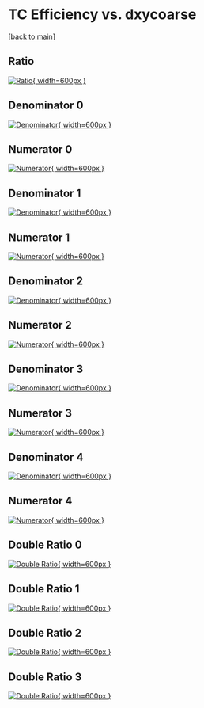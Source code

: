 # TC Efficiency vs. dxycoarse

[[back to main](./)]



## Ratio

[![Ratio](../mtv/var/TC_loweta_13_1_eff_dxycoarse.png){ width=600px }](../mtv/var/TC_loweta_13_1_eff_dxycoarse.pdf)

## Denominator 0

[![Denominator](../mtv/den/TC_loweta_13_1_eff_dxycoarse_den0.png){ width=600px }](../mtv/den/TC_loweta_13_1_eff_dxycoarse_den0.pdf)

## Numerator 0

[![Numerator](../mtv/num/TC_loweta_13_1_eff_dxycoarse_num0.png){ width=600px }](../mtv/num/TC_loweta_13_1_eff_dxycoarse_num0.pdf)

## Denominator 1

[![Denominator](../mtv/den/TC_loweta_13_1_eff_dxycoarse_den1.png){ width=600px }](../mtv/den/TC_loweta_13_1_eff_dxycoarse_den1.pdf)

## Numerator 1

[![Numerator](../mtv/num/TC_loweta_13_1_eff_dxycoarse_num1.png){ width=600px }](../mtv/num/TC_loweta_13_1_eff_dxycoarse_num1.pdf)

## Denominator 2

[![Denominator](../mtv/den/TC_loweta_13_1_eff_dxycoarse_den2.png){ width=600px }](../mtv/den/TC_loweta_13_1_eff_dxycoarse_den2.pdf)

## Numerator 2

[![Numerator](../mtv/num/TC_loweta_13_1_eff_dxycoarse_num2.png){ width=600px }](../mtv/num/TC_loweta_13_1_eff_dxycoarse_num2.pdf)

## Denominator 3

[![Denominator](../mtv/den/TC_loweta_13_1_eff_dxycoarse_den3.png){ width=600px }](../mtv/den/TC_loweta_13_1_eff_dxycoarse_den3.pdf)

## Numerator 3

[![Numerator](../mtv/num/TC_loweta_13_1_eff_dxycoarse_num3.png){ width=600px }](../mtv/num/TC_loweta_13_1_eff_dxycoarse_num3.pdf)

## Denominator 4

[![Denominator](../mtv/den/TC_loweta_13_1_eff_dxycoarse_den4.png){ width=600px }](../mtv/den/TC_loweta_13_1_eff_dxycoarse_den4.pdf)

## Numerator 4

[![Numerator](../mtv/num/TC_loweta_13_1_eff_dxycoarse_num4.png){ width=600px }](../mtv/num/TC_loweta_13_1_eff_dxycoarse_num4.pdf)

## Double Ratio 0

[![Double Ratio](../mtv/ratio/TC_loweta_13_1_eff_dxycoarse_ratio0.png){ width=600px }](../mtv/ratio/TC_loweta_13_1_eff_dxycoarse_ratio0.pdf)

## Double Ratio 1

[![Double Ratio](../mtv/ratio/TC_loweta_13_1_eff_dxycoarse_ratio1.png){ width=600px }](../mtv/ratio/TC_loweta_13_1_eff_dxycoarse_ratio1.pdf)

## Double Ratio 2

[![Double Ratio](../mtv/ratio/TC_loweta_13_1_eff_dxycoarse_ratio2.png){ width=600px }](../mtv/ratio/TC_loweta_13_1_eff_dxycoarse_ratio2.pdf)

## Double Ratio 3

[![Double Ratio](../mtv/ratio/TC_loweta_13_1_eff_dxycoarse_ratio3.png){ width=600px }](../mtv/ratio/TC_loweta_13_1_eff_dxycoarse_ratio3.pdf)

